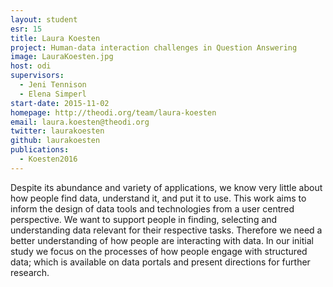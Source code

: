 ```yaml
---
layout: student
esr: 15
title: Laura Koesten
project: Human-data interaction challenges in Question Answering
image: LauraKoesten.jpg
host: odi
supervisors:
  - Jeni Tennison
  - Elena Simperl
start-date: 2015-11-02
homepage: http://theodi.org/team/laura-koesten
email: laura.koesten@theodi.org
twitter: laurakoesten
github: laurakoesten
publications:
  - Koesten2016
---
```

Despite its abundance and variety of applications, we know very little about how people find data, understand it, and put it to use. This work aims to inform the design of data tools and technologies from a user centred perspective. We want to support people in finding, selecting and understanding data relevant for their respective tasks. Therefore we need a better understanding of how people are interacting with data. In our initial study we focus on the processes of how people engage with structured data; which is available on data portals and present directions for further research.
